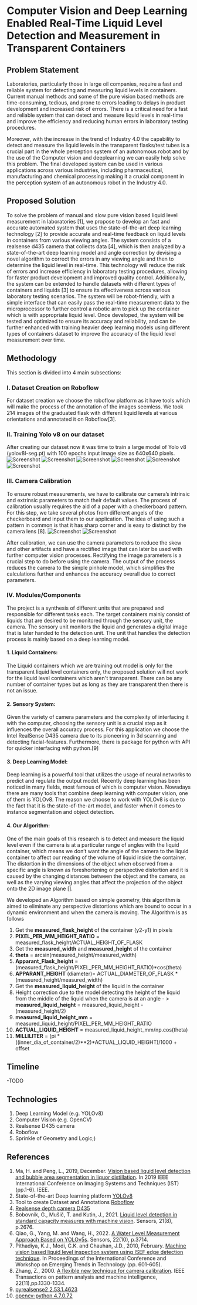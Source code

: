# Computer Vision and Deep Learning Enabled Real-Time Liquid Level Detection and Measurement in Transparent Containers

## Problem Statement
Laboratories, particularly those in large oil companies, require a fast and reliable system for detecting and  measuring liquid levels in containers. Current manual methods and some of the pure vision based methods are time-consuming, tedious, and prone to errors leading to delays in product development and increased risk of errors. There is a critical need for a fast and reliable system that can detect and measure liquid levels in real-time and improve the efficiency and reducing human errors in laboratory testing procedures. 

Moreover, with the increase in the trend of Industry 4.0 the capability to detect and measure the liquid levels in the transparent flasks/test tubes is a crucial part in the whole perception system of an autonomous robot and by the use of the Computer vision and deeplearning we can easily help solve this problem. The final developed system can be used in various applications across various industries, including pharmaceutical, manufacturing and chemical processing making it a crucial component in the perception system of an autonomous robot in the Industry 4.0. 

## Proposed Solution
To solve the problem of manual and slow pure vision based liquid level measurement in laboratories [1], we propose to develop an fast and accurate automated system that uses the state-of-the-art deep learning technology [2] to provide accurate and real-time feedback on liquid levels in containers from various viewing angles. The system consists of a realsense d435 camera that collects data [4], which is then analyzed by a state-of-the-art deep learning model and angle correction by devising a novel algorithm to correct the errors in any viewing angle and then to determine the liquid level in real-time. This technology will reduce the risk of errors and increase efficiency in laboratory testing procedures, allowing for faster product development and improved quality control. Additionally, the system can be extended to handle datasets with different types of containers and liquids [3] to ensure its effectiveness across various laboratory testing scenarios. The system will be robot-friendly, with a simple interface that can easily pass the real-time measurement data to the microprocessor to further control a robotic arm to pick up the container which is with appropriate liquid level. Once developed, the system will be tested and optimized to ensure its accuracy and reliability, and can be further enhanced with training heavier deep learning models using different types of containers dataset to improve the accuracy of the liquid level measurement over time.

## Methodology
This section is divided into 4 main subsections:

### I. Dataset Creation on Roboflow
For dataset creation we choose the roboflow platform as it have tools which will make the process of the annotation of the images seemless. We took 214 images of the graduated flask with different liquid levels at various orientations and annotated it on Roboflow[3].

### II. Training Yolo v8 on our dataset
After creating our dataset now it was time to train a large model of  Yolo v8 (yolov8l-seg.pt) with 100 epochs input image size as 640x640 pixels. 
![Screenshot](/yolov8_segmentation/images/confusion-matrix.png)
![Screenshot](/yolov8_segmentation/images/losses.png)
![Screenshot](/yolov8_segmentation/images/Epoch-end.png)
![Screenshot](/yolov8_segmentation/images/Train-end.png)
![Screenshot](/yolov8_segmentation/images/validation.png)
![Screenshot](/yolov8_segmentation/images/instance-seg-merged.jpeg)

### III. Camera Calibration
To ensure robust measurements, we have to calibrate our camera’s intrinsic and extrinsic parameters to match their default values. The process of calibration usually requires the aid of a paper with a checkerboard pattern. For this step, we take several photos from different angels of the checkerboard and input them to our application. The idea of using such a pattern in common is that it has sharp corner and is easy to distinct by the camera lens [8].
![Screenshot](/yolov8_segmentation/camera_calibration/pattern.png)
![Screenshot](/yolov8_segmentation/images/calibration-params.png)

 After calibration, we can use the camera parameters to reduce the skew and other artifacts and have a rectified image that can later be used with further computer vision processes. Rectifying the image parameters is a crucial step to do before using the camera. The output of the process reduces the camera to the simple pinhole model, which simplifies the calculations further and enhances the accuracy overall due to correct parameters. 

### IV. Modules/Components
The project is a synthesis of different units that are prepared and responsible for different tasks each. The target containers mainly consist of liquids that are desired to be monitored through the sensory unit, the camera. The sensory unit monitors the liquid and generates a digital image that is later handed to the detection unit. The unit that handles the detection process is mainly based on a deep learning model. 

#### 1. Liquid Containers:
The Liquid containers which we are training out model is only for the transparent liquid level containers only, the proposed solution will not work for the liquid level containers which aren't transparent.
There can be any number of container types but as long as they are transparent then there is not an issue.

#### 2. Sensory System:
Given  the variety of camera parameters and the complexity of interfacing it with the computer, choosing the sensory unit is a crucial step as it influences the overall accuracy process. For this application we choose the Intel RealSense D435 camera  due to its pioneering in 3d scanning and detecting facial-features. Furthermore, there is package for python with API for quicker interfacing with python.[9]

#### 3. Deep Learning Model:
Deep learning is a powerful tool that utilizes the usage of neural networks to predict and regulate the output model. Recently deep learning has been noticed in many fields, most famous of which is computer vision. Nowadays there are many tools that combine deep learning with computer vision, one of them is YOLOv8.
The reason we choose to work with YOLOv8 is due to the fact that it is the state-of-the-art model, and faster when it comes to instance segmentation and object detection.

#### 4. Our Algorithm:
One of the main goals of this research is to detect and measure the liquid level even if the camera is at a particular range of angles with the liquid container, which means we don’t want the angle of the camera to the liquid container to affect our reading of the volume of liquid inside the container. The distortion in the dimensions of the object when observed from a specific angle is known as foreshortening or perspective distortion and it is caused by the changing distances between the object and the camera, as well as the varying viewing angles that affect the projection of the object onto the 2D image plane [].

We developed an Algorithm based on simple geometry, this algorithm is aimed to eliminate any perspective distortions which are bound to occur in a dynamic environment and when the camera is moving. 
The Algorithm is as follows
1. Get the **measured_flask_height** of the container (y2-y1) in pixels
2. **PIXEL_PER_MM_HEIGHT_RATIO** = measured_flask_height/ACTUAL_HEIGHT_OF_FLASK
3. Get the **measured_width** and **measured_height** of the container
4. **theta** = arcsin(measured_height/measured_width)
5. **Apparant_Flask_height** = (measured_flask_height/PIXEL_PER_MM_HEIGHT_RATIO)*cos(theta)
6. **APPARANT_HEIGHT** (diameter)= ACTUAL_DIAMETER_OF_FLASK * (measured_height/measured_width)
7. Get the **measured_liquid_height** of the liquid in the container
8. Height correction due to the model detecting the height of the liquid from the middle of the liquid when the camera is at an angle - > **measured_liquid_height** = measured_liquid_height - (measured_height/2)
9. **measured_liquid_height_mm** = measured_liquid_height/PIXEL_PER_MM_HEIGHT_RATIO
10. **ACTUAL_LIQUID_HEIGHT** = measured_liquid_height_mm/np.cos(theta)
11. **MILLILITER** = (pi *((inner_dia_of_container/2)**2)*ACTUAL_LIQUID_HEIGHT)/1000 + offset










## Timeline
-TODO

## Technologies
1. Deep Learning Model (e.g. YOLOv8)
2. Computer Vision (e.g. OpenCV)
3. Realsense D435 camera
4. Roboflow
5. Sprinkle of Geometry and Logic;)

## References
1. Ma, H. and Peng, L., 2019, December. [Vision based liquid level detection and bubble area segmentation in liquor distillation](https://ieeexplore.ieee.org/abstract/document/9010097). In 2019 IEEE International Conference on Imaging Systems and Techniques (IST) (pp.1-6). IEEE.
2. State-of-the-art Deep learning platform [YOLOv8](https://github.com/ultralytics/ultralytics) 
3. Tool to create Dataset and Annotations [Roboflow](https://app.roboflow.com)
4. [Realsense depth camera D435](https://www.intelrealsense.com/depth-camera-d435/) 
5. Bobovnik, G., Mušič, T. and Kutin, J., 2021. [Liquid level detection in standard capacity measures with machine vision](https://www.mdpi.com/1424-8220/21/8/2676). Sensors, 21(8), p.2676.
6. Qiao, G., Yang, M. and Wang, H., 2022. [A Water Level Measurement Approach Based on YOLOv5s](https://www.mdpi.com/1424-8220/22/10/3714). Sensors, 22(10), p.3714.
7. Pithadiya, K.J., Modi, C.K. and Chauhan, J.D., 2010, February. [Machine vision based liquid level inspection system using ISEF edge detection technique](https://dl.acm.org/doi/abs/10.1145/1741906.1742044). In Proceedings of the International Conference and Workshop on Emerging Trends in Technology (pp. 601-605).
8. Zhang, Z., 2000. [A flexible new technique for camera calibration](https://www.microsoft.com/en-us/research/wp-content/uploads/2016/02/tr98-71.pdf). IEEE Transactions on pattern analysis and machine intelligence, 22(11),pp.1330-1334. 
9. [pyrealsense2 2.53.1.4623](https://pypi.org/project/pyrealsense2/)
10. [opencv-python 4.7.0.72](https://pypi.org/project/opencv-python/)
